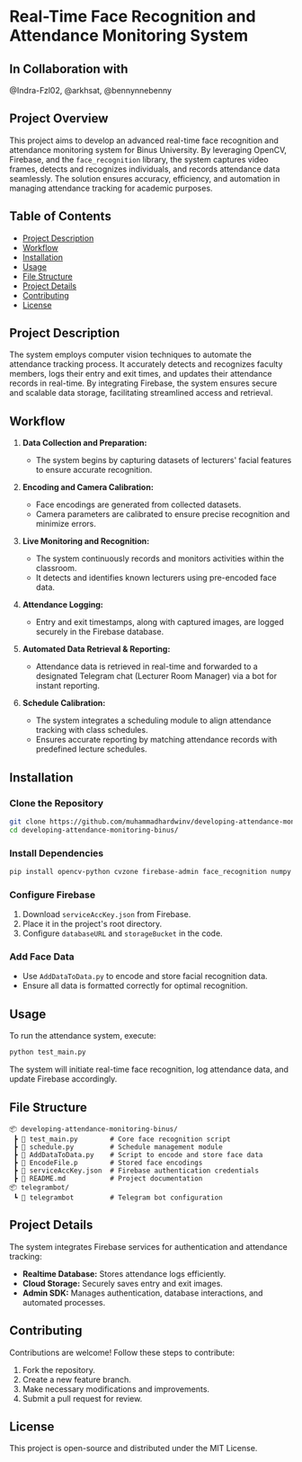 # Real-Time Face Recognition and Attendance Monitoring System

## In Collaboration with
@Indra-Fzl02, @arkhsat, @bennynnebenny

## Project Overview
This project aims to develop an advanced real-time face recognition and attendance monitoring system for Binus University. By leveraging OpenCV, Firebase, and the `face_recognition` library, the system captures video frames, detects and recognizes individuals, and records attendance data seamlessly. The solution ensures accuracy, efficiency, and automation in managing attendance tracking for academic purposes.

## Table of Contents
- [Project Description](#project-description)
- [Workflow](#workflow)
- [Installation](#installation)
- [Usage](#usage)
- [File Structure](#file-structure)
- [Project Details](#project-details)
- [Contributing](#contributing)
- [License](#license)

## Project Description
The system employs computer vision techniques to automate the attendance tracking process. It accurately detects and recognizes faculty members, logs their entry and exit times, and updates their attendance records in real-time. By integrating Firebase, the system ensures secure and scalable data storage, facilitating streamlined access and retrieval.

## Workflow
1. **Data Collection and Preparation:**
   - The system begins by capturing datasets of lecturers' facial features to ensure accurate recognition.

2. **Encoding and Camera Calibration:**
   - Face encodings are generated from collected datasets.
   - Camera parameters are calibrated to ensure precise recognition and minimize errors.

3. **Live Monitoring and Recognition:**
   - The system continuously records and monitors activities within the classroom.
   - It detects and identifies known lecturers using pre-encoded face data.

4. **Attendance Logging:**
   - Entry and exit timestamps, along with captured images, are logged securely in the Firebase database.

5. **Automated Data Retrieval & Reporting:**
   - Attendance data is retrieved in real-time and forwarded to a designated Telegram chat (Lecturer Room Manager) via a bot for instant reporting.

6. **Schedule Calibration:**
   - The system integrates a scheduling module to align attendance tracking with class schedules.
   - Ensures accurate reporting by matching attendance records with predefined lecture schedules.

## Installation
### Clone the Repository
```bash
git clone https://github.com/muhammadhardwinv/developing-attendance-monitoring-binus.git
cd developing-attendance-monitoring-binus/
```

### Install Dependencies
```bash
pip install opencv-python cvzone firebase-admin face_recognition numpy
```

### Configure Firebase
1. Download `serviceAccKey.json` from Firebase.
2. Place it in the project's root directory.
3. Configure `databaseURL` and `storageBucket` in the code.

### Add Face Data
- Use `AddDataToData.py` to encode and store facial recognition data.
- Ensure all data is formatted correctly for optimal recognition.

## Usage
To run the attendance system, execute:
```bash
python test_main.py
```
The system will initiate real-time face recognition, log attendance data, and update Firebase accordingly.

## File Structure
```
📦 developing-attendance-monitoring-binus/
 ┣ 📜 test_main.py        # Core face recognition script
 ┣ 📜 schedule.py         # Schedule management module
 ┣ 📜 AddDataToData.py    # Script to encode and store face data
 ┣ 📜 EncodeFile.p        # Stored face encodings
 ┣ 📜 serviceAccKey.json  # Firebase authentication credentials
 ┣ 📜 README.md           # Project documentation
📦 telegrambot/
 ┗ 📜 telegrambot         # Telegram bot configuration
```

## Project Details
The system integrates Firebase services for authentication and attendance tracking:
- **Realtime Database:** Stores attendance logs efficiently.
- **Cloud Storage:** Securely saves entry and exit images.
- **Admin SDK:** Manages authentication, database interactions, and automated processes.

## Contributing
Contributions are welcome! Follow these steps to contribute:
1. Fork the repository.
2. Create a new feature branch.
3. Make necessary modifications and improvements.
4. Submit a pull request for review.

## License
This project is open-source and distributed under the MIT License.

